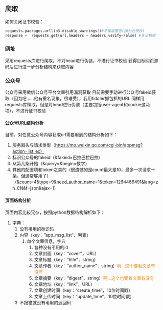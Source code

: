 ## 爬取
如何关闭证书校验：
```python
requests.packages.urllib3.disable_warnings()#不接收警告(因为会很吵)
response =  requests.get(url,headers = headers,verify=False) #关闭校验
```
### 网址
采用requests库进行爬取，不对head进行伪装，不进行证书校验
获得目标网页源码后进行进一步分析结构来获取内容
### 公众号
公众号采用微信公众号平台文章引用漏洞获取
目前需要手动进行公众号fakeid获取（因为吧……他有重名现象，很难受），我用fiddler抓包抓的URL
同样用requests库爬取，但是对head进行伪装（主要包括user-agent和cookie这两项），不进行证书校验
#### 公众号URL结构分析
目前，对任意公众号内容获取url需要用到的结构分析如下：

1. 服务器头与请求类型（https://mp.weixin.qq.com/cgi-bin/appmsg?action=list_ex）
2. 标识公众号的fakeid（&fakeid=巴拉巴拉巴拉）
3. 从第几条开始（&query=&begin=数字）
4. 其他的配置项和token之类的（很遗憾的是count最大是10，最多一次请求十条，但通常够用了）（&count=4&type=9&need_author_name=1&token=1264466491&lang=zh_CN&f=json&ajax=1）
#### 页面结构分析
页面内容比较冗杂，按照python数据结构解析如下：
1. 字典：
	1. 没有弔用的标识码
	2. 内容（key：”app_msg_list“，列表）
		1. 单个文章信息，字典
			1. 各种没有弔用的id
			2. 文章封面（key：“cover”，URL）
			3. 文章标题（key：“title”，string）
			4. 文章作者（key：“author_name”，string）<font color="FA8C15">啊…这个要看文章有没有</font>
			5. 文章摘要（key：“digest”，string）<font color="FA8C15">啊…这个也要看文章有没有</font>
			6. 文章地址（key：“link”，URL）
			7. 文章创建时间（key：“create_time”，10位时间戳）
			8. 文章上传时间（key：“update_time”，10位时间戳）
	3. 不报错就没有弔用的返回码